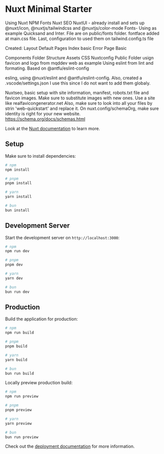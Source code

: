 # Nuxt Minimal Starter

Using Nuxt NPM Fonts Nuxt SEO NuxtUI - already install and sets up @nuxt/icon,
@nuxtjs/tailwindcss and @nuxtjs/color-mode Fonts- Using as example Quicksand and
Inter. File are on public/fonts folder. fontface added at main.css file. Last,
configuration to used them on tailwind.config.ts file

Created: Layout Default Pages Index basic Error Page Basic

Components Folder Structure Assets CSS Nuxtconfig Public Folder usign favicon
and logo from mqddev web as example Using eslint from lint and formating. Based
on @antfu/eslint-config

esling, using @nuxt/eslint and @antfu/eslint-config. Also, created a .vscode/settings.json I use this since I do not want to add them globaly.

Nuxtseo, basic setup with site information, manifest, robots.txt file and favicon images.
Make sure to substitute images with new ones. Use a site like realfavicongenerator.net
Also, make sure to look into all your files by strin 'web-quickstart' and replace it.
On nuxt.config/schemaOrg, make sure identity is right for your new website. https://schema.org/docs/schemas.html

Look at the
[Nuxt documentation](https://nuxt.com/docs/getting-started/introduction) to
learn more.

## Setup

Make sure to install dependencies:

```bash
# npm
npm install

# pnpm
pnpm install

# yarn
yarn install

# bun
bun install
```

## Development Server

Start the development server on `http://localhost:3000`:

```bash
# npm
npm run dev

# pnpm
pnpm dev

# yarn
yarn dev

# bun
bun run dev
```

## Production

Build the application for production:

```bash
# npm
npm run build

# pnpm
pnpm build

# yarn
yarn build

# bun
bun run build
```

Locally preview production build:

```bash
# npm
npm run preview

# pnpm
pnpm preview

# yarn
yarn preview

# bun
bun run preview
```

Check out the
[deployment documentation](https://nuxt.com/docs/getting-started/deployment) for
more information.
